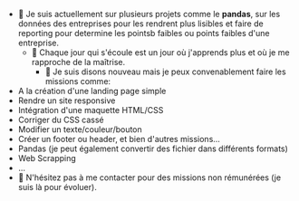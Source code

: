 
- 🔭 Je suis actuellement sur plusieurs projets comme le **pandas**, sur les données des entreprises pour les rendrent plus lisibles et faire de reporting pour determine les pointsb faibles ou points faibles d'une entreprise.
  - 🌱 Chaque jour qui s'écoule est un jour où j'apprends plus et où je me rapproche de la maîtrise.
    - 🤔 Je suis disons nouveau mais je peux convenablement faire les missions comme: 
- A la création d'une landing page simple
- Rendre un site responsive 
- Intégration d'une maquette HTML/CSS
- Corriger du CSS cassé
- Modifier un texte/couleur/bouton
- Créer un footer ou header, et bien d'autres missions...
- Pandas (je peut également convertir des fichier dans différents formats)
- Web Scrapping
- ...
- 💬 N'hésitez pas à me contacter pour des missions non rémunérées (je suis là pour évoluer).





